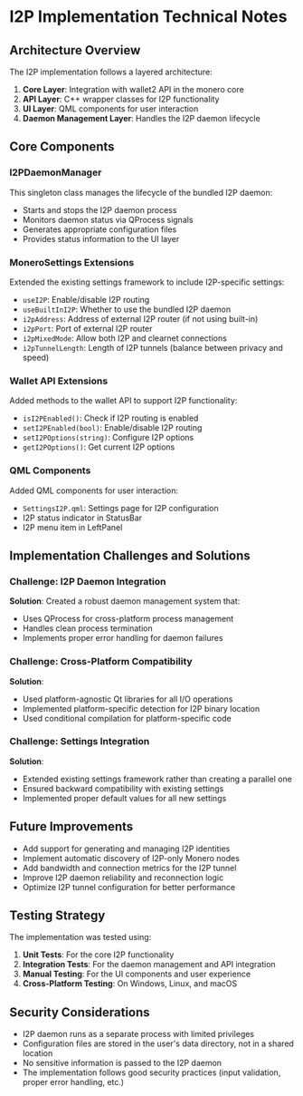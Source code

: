 # I2P Implementation Technical Notes

## Architecture Overview

The I2P implementation follows a layered architecture:

1. **Core Layer**: Integration with wallet2 API in the monero core
2. **API Layer**: C++ wrapper classes for I2P functionality
3. **UI Layer**: QML components for user interaction
4. **Daemon Management Layer**: Handles the I2P daemon lifecycle

## Core Components

### I2PDaemonManager

This singleton class manages the lifecycle of the bundled I2P daemon:

- Starts and stops the I2P daemon process
- Monitors daemon status via QProcess signals
- Generates appropriate configuration files
- Provides status information to the UI layer

### MoneroSettings Extensions

Extended the existing settings framework to include I2P-specific settings:

- `useI2P`: Enable/disable I2P routing
- `useBuiltInI2P`: Whether to use the bundled I2P daemon
- `i2pAddress`: Address of external I2P router (if not using built-in)
- `i2pPort`: Port of external I2P router
- `i2pMixedMode`: Allow both I2P and clearnet connections
- `i2pTunnelLength`: Length of I2P tunnels (balance between privacy and speed)

### Wallet API Extensions

Added methods to the wallet API to support I2P functionality:

- `isI2PEnabled()`: Check if I2P routing is enabled
- `setI2PEnabled(bool)`: Enable/disable I2P routing
- `setI2POptions(string)`: Configure I2P options
- `getI2POptions()`: Get current I2P options

### QML Components

Added QML components for user interaction:

- `SettingsI2P.qml`: Settings page for I2P configuration
- I2P status indicator in StatusBar
- I2P menu item in LeftPanel

## Implementation Challenges and Solutions

### Challenge: I2P Daemon Integration

**Solution**: Created a robust daemon management system that:
- Uses QProcess for cross-platform process management
- Handles clean process termination
- Implements proper error handling for daemon failures

### Challenge: Cross-Platform Compatibility

**Solution**: 
- Used platform-agnostic Qt libraries for all I/O operations
- Implemented platform-specific detection for I2P binary location
- Used conditional compilation for platform-specific code

### Challenge: Settings Integration

**Solution**:
- Extended existing settings framework rather than creating a parallel one
- Ensured backward compatibility with existing settings
- Implemented proper default values for all new settings

## Future Improvements

- Add support for generating and managing I2P identities
- Implement automatic discovery of I2P-only Monero nodes
- Add bandwidth and connection metrics for the I2P tunnel
- Improve I2P daemon reliability and reconnection logic
- Optimize I2P tunnel configuration for better performance

## Testing Strategy

The implementation was tested using:

1. **Unit Tests**: For the core I2P functionality
2. **Integration Tests**: For the daemon management and API integration
3. **Manual Testing**: For the UI components and user experience
4. **Cross-Platform Testing**: On Windows, Linux, and macOS

## Security Considerations

- I2P daemon runs as a separate process with limited privileges
- Configuration files are stored in the user's data directory, not in a shared location
- No sensitive information is passed to the I2P daemon
- The implementation follows good security practices (input validation, proper error handling, etc.) 
